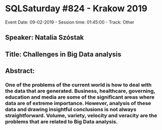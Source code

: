 # SQLSaturday #824 - Krakow 2019
Event Date: 09-02-2019 - Session time: 01:45:00 - Track: Other
## Speaker: Natalia Szóstak
## Title: Challenges in Big Data analysis
## Abstract:
### One of the problems of the current world is how to deal with the data that are generated. Business, healthcare, governing, education and media are some of the significant areas where data are of extreme importance. However, analysis of these data and drawing insightful conclusions is not always straightforward. Volume, variety, velocity and veracity are the problems that are related to Big Data analysis.
